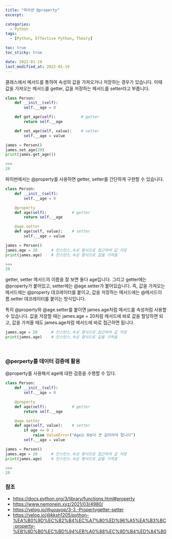 ```yaml
---
title: "파이썬 @property"
excerpt:

categories:
  - Python
tags:
  - [Python, Effective Python, Theory]

toc: true
toc_sticky: true

date: 2022-01-19
last_modified_at: 2022-01-19
---
```


클래스에서 메서드를 통하여 속성의 값을 가져오거나 저장하는 경우가 있습니다. 이때 값을 가져오는 메서드를 getter, 값을 저장하는 메서드를 setter라고 부릅니다.

```python
class Person:
    def __init__(self):
        self.__age = 0

    def get_age(self):           # getter
        return self.__age

    def set_age(self, value):    # setter
        self.__age = value

james = Person()
james.set_age(20)
print(james.get_age())

>>>
20
```

파이썬에서는 @property를 사용하면 getter, setter를 간단하게 구현할 수 있습니다.

```python
class Person:
    def __init__(self):
        self.__age = 0

    @property
    def age(self):           # getter
        return self.__age

    @age.setter
    def age(self, value):    # setter
        self.__age = value

james = Person()
james.age = 20      # 인스턴스.속성 형식으로 접근하여 값 저장
print(james.age)    # 인스턴스.속성 형식으로 값을 가져옴

>>>
20
```

getter, setter 메서드의 이름을 잘 보면 둘다 age입니다. 그리고 getter에는 @property가 붙어있고, setter에는 @age.setter가 붙어있습니다. 즉, 값을 가져오는 메서드에는 @property 데코레이터를 붙이고, 값을 저장하는 메서드에는 @메서드이름.setter 데코레이터를 붙이는 방식입니다.

특히 @property와 @age.setter를 붙이면 james.age처럼 메서드를 속성처럼 사용할 수 있습니다. 값을 저장할 때는 james.age = 20처럼 메서드에 바로 값을 할당하면 되고, 값을 가져올 때도 james.age처럼 메서드에 바로 접근하면 됩니다.

```python
james.age = 20      # 인스턴스.속성 형식으로 접근하여 값 저장
print(james.age)    # 인스턴스.속성 형식으로 값을 가져옴
```

<br>

### @perperty를 데이터 검증에 활용

@property를 사용해서 age에 대한 검증을 수행할 수 있다.

```python
class Person:
    def __init__(self):
        self.__age = 0

    @property
    def age(self):           # getter
        return self.__age

    @age.setter
    def age(self, value):    # setter
        if age <= 0 :
            raise ValueError("Age는 0보다 큰 값이어야 합니다")
        self.__age = value

james = Person()
james.age = 20      # 인스턴스.속성 형식으로 접근하여 값 저장
print(james.age)    # 인스턴스.속성 형식으로 값을 가져옴

>>>
20
```



### 참조

- https://docs.python.org/3/library/functions.html#property
- https://www.nemonein.xyz/2021/03/4980/
- https://velog.io/@uoayop/3-3.-Propertygetter-setter
- https://velog.io/@kksh1205/python-%EA%B0%9D%EC%B2%B4%EC%A7%80%ED%96%A5%EA%B3%BC-property-%EB%8D%B0%EC%BD%94%EB%A0%88%EC%9D%B4%ED%84%B0
